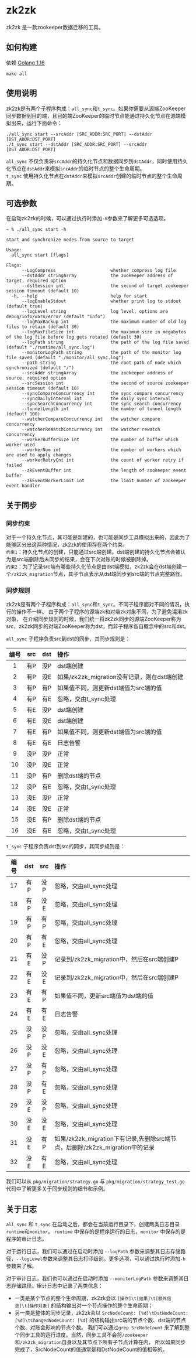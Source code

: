 # zk2zk

zk2zk 是一款zookeeper数据迁移的工具。

## 如何构建

依赖 [Golang 1.16]()

```
make all
```

## 使用说明

zk2zk是有两个子程序构成：`all_sync`和`t_sync`。如果你需要从源端ZooKeeper同步数据到目的端，且目的端ZooKeeper的临时节点能通过持久化节点在源端模拟出来，运行下面命令：  
```
./all_sync start --srcAddr [SRC_ADDR:SRC_PORT] --dstAddr [DST_ADDR:DST_PORT]
./t_sync start --dstAddr [SRC_ADDR:SRC_PORT] --srcAddr [DST_ADDR:DST_PORT]
```
`all_sync` 不仅负责将`srcAddr`的持久化节点和数据同步到`dstAddr`，同时使用持久化节点在`dstAddr`来模拟`srcAddr`的临时节点的整个生命周期。  
`t_sync` 使用持久化节点在`dstAddr`来模拟`srcAddr`创建的临时节点的整个生命周期。

## 可选参数

在启动zk2zk的时候，可以通过执行时添加`-h`参数来了解更多可选选项。

```
~ % ./all_sync start -h

start and synchronize nodes from source to target

Usage:
  all_sync start [flags]

Flags:
      --LogCompress                     whether compress log file
      --dstAddr stringArray             the zookeeper address of target, required option
      --dstSession int                  the second of target zookeeper session timeout (default 10)
  -h, --help                            help for start
      --logEnableStdout                 whether print log to stdout (default true)
      --logLevel string                 log level, options are debug/info/warn/error (default "info")
      --logMaxBackup int                the maximum number of old log files to retain (default 30)
      --logMaxFileSize int              the maximum size in megabytes of the log file before log gets rotated (default 30)
      --logPath string                  the path of the log file saved (default "./runtime/all_sync.log")
      --monitorLogPath string           the path of the monitor log file saved (default "./monitor/all_sync.log")
      --path string                     the root path of node which synchronized (default "/")
      --srcAddr stringArray             the zookeeper address of source, required option
      --srcSession int                  the second of source zookeeper session timeout (default 10)
      --syncCompareConcurrency int      the sync compare concurrency
      --syncDailyInterval int           the daily sync interval
      --syncSearchConcurrency int       the sync search concurrency
      --tunnelLength int                the number of tunnel length (default 100)
      --watcherCompareConcurrency int   the watcher compare concurrency
      --watcherReWatchConcurrency int   the watcher rewatch concurrency
      --workerBufferSize int            the number of buffer which worker used
      --workerNum int                   the number of workers which are used to apply changes
      --workerRetryCnt int              the count of worker retry if failed
      --zkEventBuffer int               the length of zookeeper event buffer
      --zkEventWorkerLimit int          the limit number of zookeeper event handler
```

## 关于同步

### 同步约束
对于一个持久化节点，其可能是新建的，也可能是同步工具模拟出来的，因此为了能够区分出这两种情况，zk2zk的使用存在两个约束。  
`约束1`：持久化节点的创建，只能通过src端创建。dst端创建的持久化节点会被认为是src端删除后未同步的结果，会在下次对账的时候被删除掉。  
`约束2`：为了记录src端有哪些持久化节点是由dst端模拟，zk2zk会在dst端创建一个`/zk2zk_migration`节点，其子节点表示从dst端同步到src端的节点完整路径。  

### 同步规则
zk2zk是有两个子程序构成：`all_sync`和`t_sync`。不同子程序面对不同的情况，执行的操作不一样。
由于两个子程序的源端zk和对端zk对象不同，为了避免混淆zk对象，
在介绍同步规则的时候，我们统一将zk2zk同步的源端ZooKeeper称为src，zk2zk同步的对端ZooKeeper称为dst，而非子程序各自概念中的src和dst。  

`all_sync` 子程序负责src到dst的同步，其同步规则是：  

|  编号   | src  | dst | 操作 |
|  :----:  | :----:  | :----: | :---- |
| 1 | 有P | 没P | dst端创建 |
| 2 | 有P | 没E | 如果/zk2zk_migration没有记录，则在dst端创建 |
| 3 | 有P | 有P | 如果值不同，则更新dst端值为src端的值 |
| 4 | 有P | 有E | 忽略，交由t_sync处理 |
| 5 | 有E | 没P | dst端创建 |
| 6 | 有E | 没E | dst端创建 |
| 7 | 有E | 有P | 如果值不同，则更新dst端值为src端的值 | 
| 8 | 有E | 有E | 日志告警 |
| 9 | 没P | 没P | 正常 |
| 10 | 没P | 没E | 正常 |
| 11 | 没P | 有P | 删除dst端的节点 |
| 12 | 没P | 有E | 忽略，交由t_sync处理 | 
| 13 | 没E | 没P | 正常 |
| 14 | 没E | 没E | 正常 |
| 15 | 没E | 有P | 删除dst端的节点 |
| 16 | 没E | 有E | 忽略，交由t_sync处理 |

`t_sync` 子程序负责dst到src的同步，其同步规则是： 
 
|  编号   | dst  | src | 操作 |
|  :----:  | :----:  | :----: | :---- |
| 17 | 有P | 没P | 忽略，交由all_sync处理 |
| 18 | 有P | 没E | 忽略，交由all_sync处理 |
| 19 | 有P | 有P | 忽略，交由all_sync处理 |
| 20 | 有P | 有E | 忽略，交由all_sync处理 |
| 21 | 有E | 没P | 记录到/zk2zk_migration中，然后在src端创建P |
| 22 | 有E | 没E | 记录到/zk2zk_migration中，然后在src端创建P |
| 23 | 有E | 有P | 如果值不同，更新src端值为dst端的值 | 
| 24 | 有E | 有E | 日志告警 |
| 25 | 没P | 没P | 忽略，交由all_sync处理 |
| 26 | 没P | 没E | 忽略，交由all_sync处理 |
| 27 | 没P | 有P | 忽略，交由all_sync处理 |
| 28 | 没P | 有E | 忽略，交由all_sync处理 | 
| 29 | 没E | 没P | 忽略，交由all_sync处理 |
| 30 | 没E | 没E | 忽略，交由all_sync处理 |
| 31 | 没E | 有P | 如果/zk2zk_migration下有记录,先删除src端节点，后删除/zk2zk_migration中的记录 |
| 32 | 没E | 有E | 忽略，交由all_sync处理 |

我们可以从 `pkg/migration/strategy.go` 与 `pkg/migration/strategy_test.go` 代码中了解更多关于同步规则的细节和示例。

## 关于日志

`all_sync` 和 `t_sync` 在启动之后，都会在当前运行目录下，创建两类日志目录`runtime`和`monitor`。
`runtime` 中保存的是程序运行的日志，`monitor` 中保存的是程序的审计日志。  

对于运行日志，我们可以通过在启动时添加 `--logPath` 参数来调整其日志存储路径，`--logLevel`参数来调整其日志打印级别。更多选项，可以通过执行时添加`-h`参数来了解。  

对于审计日志，我们也可以通过在启动时添加 `--monitorLogPath` 参数来调整其日志存储路径。审计日志中记录了两类信息：  
- 一类是某个节点的整个生命周期，zk2zk会以 `[操作]\t[结果]\t[额外信息]\t[操作对象]` 的结构输出对一个节点操作的整个生命周期；  
- 另一类是整体的同步记录，zk2zk会以 `SrcNodeCount: [%d]\tDstNodeCount: [%d]\tChangedNodeCount: [%d]` 的结构输出src端的节点个数、dst端的节点个数、对账会影响的节点个数。
我们可以通过`grep SrcNodeCount` 来了解到整个同步工具的运行进度。当然，同步工具不会将`/zookeeper`和`/zk2zk_migration`自身以及其节点下所有子节点计算在内，
所以如果同步完成了，SrcNodeCount的值通常是和DstNodeCount的值相等的。  
